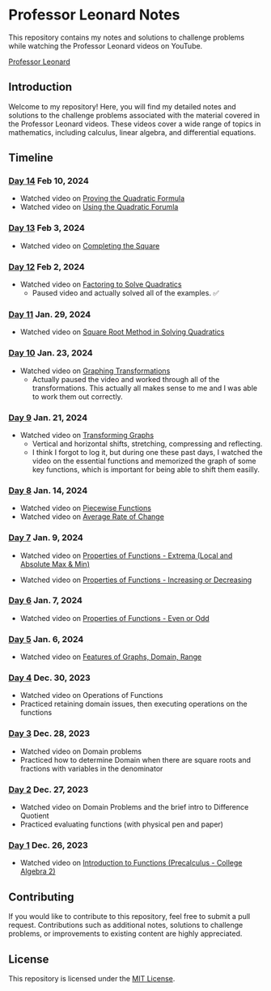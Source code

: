 # Professor Leonard Notes

This repository contains my notes and solutions to challenge problems while watching the Professor Leonard videos on YouTube.

[Professor Leonard](https://www.youtube.com/@ProfessorLeonard)


## Introduction

Welcome to my repository! Here, you will find my detailed notes and solutions to the challenge problems associated with the material covered in the Professor Leonard videos. These videos cover a wide range of topics in mathematics, including calculus, linear algebra, and differential equations.

## Timeline

### [Day 14](https://github.com/sbogucki12/math_tutorial/blob/main/Pre-Calculus/quadratics.md#quadratic-formula) Feb 10, 2024 
- Watched video on [Proving the Quadratic Formula](https://www.youtube.com/watch?v=pYSYL_vy6YQ&list=PLDesaqWTN6ESsmwELdrzhcGiRhk5DjwLP&index=20)
- Watched video on [Using the Quadratic Forumla](https://www.youtube.com/watch?v=pYSYL_vy6YQ&list=PLDesaqWTN6ESsmwELdrzhcGiRhk5DjwLP&index=22)

### [Day 13](https://github.com/sbogucki12/math_tutorial/blob/main/Pre-Calculus/quadratics.md#Completing-the-Square) Feb 3, 2024 
- Watched video on [Completing the Square](https://www.youtube.com/watch?v=pYSYL_vy6YQ&list=PLDesaqWTN6ESsmwELdrzhcGiRhk5DjwLP&index=19)
  

### [Day 12](https://github.com/sbogucki12/math_tutorial/blob/main/Pre-Calculus/quadratics.md#factoring) Feb 2, 2024 
- Watched video on [Factoring to Solve Quadratics](https://www.youtube.com/watch?v=u2CFHYJWS60&list=PLDesaqWTN6ESsmwELdrzhcGiRhk5DjwLP&index=18)
  - Paused video and actually solved all of the examples. &#x2705;

### [Day 11](https://github.com/sbogucki12/math_tutorial/blob/main/Pre-Calculus/quadratics.md#square-root-method) Jan. 29, 2024 
- Watched video on [Square Root Method in Solving Quadratics](https://www.youtube.com/watch?v=mXAd6rkNSK0&list=PLDesaqWTN6ESsmwELdrzhcGiRhk5DjwLP&index=17&t=13s)


### [Day 10](https://github.com/sbogucki12/math_tutorial/blob/main/Pre-Calculus/graphs.md#graph-transformations) Jan. 23, 2024 
- Watched video on [Graphing Transformations](https://www.youtube.com/watch?v=HkrMJLSpJFI&list=PLDesaqWTN6ESsmwELdrzhcGiRhk5DjwLP&index=15)
  - Actually paused the video and worked through all of the transformations.  This actually all makes sense to me and I was able to work them out correctly. 
 


### [Day 9](https://github.com/sbogucki12/math_tutorial/blob/main/Pre-Calculus/graphs.md#graph-transformations) Jan. 21, 2024 
- Watched video on [Transforming Graphs](https://www.youtube.com/watch?v=sTCRB6hMsC4&list=PLDesaqWTN6ESsmwELdrzhcGiRhk5DjwLP&index=14)
  - Vertical and horizontal shifts, stretching, compressing and reflecting. 
  - I think I forgot to log it, but during one these past days, I watched the video on the essential functions and memorized the graph of some key functions, which is important for being able to shift them easilly.  


### [Day 8](/Pre-Calculus/graphs.md) Jan. 14, 2024 
- Watched video on [Piecewise Functions](https://www.youtube.com/watch?v=KHZKgl_9o7M&list=PLDesaqWTN6ESsmwELdrzhcGiRhk5DjwLP&index=12)
- Watched video on [Average Rate of Change](https://www.youtube.com/watch?v=H5Y-ONkezDM&list=PLDesaqWTN6ESsmwELdrzhcGiRhk5DjwLP&index=11)

### [Day 7](/Pre-Calculus/graphs.md) Jan. 9, 2024 
- Watched video on [Properties of Functions - Extrema (Local and Absolute Max & Min)](https://www.youtube.com/watch?v=2hItEGb3KJo&list=PLDesaqWTN6ESsmwELdrzhcGiRhk5DjwLP&index=10)

- Watched video on [Properties of Functions - Increasing or Decreasing](https://www.youtube.com/watch?v=cIRDvscVPr0&list=PLDesaqWTN6ESsmwELdrzhcGiRhk5DjwLP&index=9)

### [Day 6](/Pre-Calculus/functions.md) Jan. 7, 2024 
- Watched video on [Properties of Functions - Even or Odd](https://youtu.be/6897XAx3O9Q?si=j_GUtMf7SOe-Ja3D)

### [Day 5](/Pre-Calculus/graphs.md) Jan. 6, 2024 
- Watched video on [Features of Graphs, Domain, Range](https://youtu.be/d3b-4Zz65ZE?si=HJsLH23a3hDBFvil)

### [Day 4](/Pre-Calculus/functions.md) Dec. 30, 2023
- Watched video on Operations of Functions
- Practiced retaining domain issues, then executing operations on the functions 

### [Day 3](/Pre-Calculus/functions.md) Dec. 28, 2023
- Watched video on Domain problems
- Practiced how to determine Domain when there are square roots and fractions with variables in the denominator 

### [Day 2](/Pre-Calculus/functions.md) Dec. 27, 2023
- Watched video on Domain Problems and the brief intro to Difference Quotient
- Practiced evaluating functions (with physical pen and paper)
  
### [Day 1](/Pre-Calculus/functions.md) Dec. 26, 2023 
- Watched video on [Introduction to Functions (Precalculus - College Algebra 2)](https://youtu.be/FkUEsP9efFg?si=-CqrPY1XuoAFuWqZ)



 




## Contributing

If you would like to contribute to this repository, feel free to submit a pull request. Contributions such as additional notes, solutions to challenge problems, or improvements to existing content are highly appreciated.

## License

This repository is licensed under the [MIT License](LICENSE).


